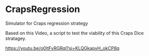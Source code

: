 # CrapsRegression
Simulator for Craps regression strategy

Based on this Video, a script to test the viability of this Craps Dice stratagey.

https://youtu.be/o0ItFvRGRqI?si=KLQGkapvH_okCP8q

